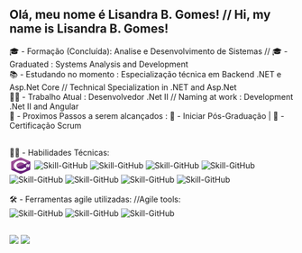 ## Olá, meu nome é Lisandra B. Gomes! // Hi, my name is Lisandra B. Gomes!

   🎓 - Formação (Concluída): Analise e Desenvolvimento de Sistemas // 🎓 - Graduated : Systems Analysis and Development
   </br>
   📚 - Estudando no momento : Especialização técnica em Backend .NET e Asp.Net Core // Technical Specialization in .NET and Asp.Net
   </br>
   👩‍💻 - Trabalho Atual : Desenvolvedor .Net II // Naming at work : Development .Net II and Angular
   </br>
   🚀 - Proximos Passos a serem alcançados : 🧩 - Iniciar Pós-Graduação | 📜 - Certificação Scrum </br>

<div style="display: inline_block"><br>             
🤹‍♀️ - Habilidades Técnicas: </br>
  <img align="center" alt="Skill-Csharp" height="30" width="40" name="C#"
    src="https://raw.githubusercontent.com/devicons/devicon/master/icons/csharp/csharp-original.svg">
  <img align="center" alt="Skill-GitHub" height="30" width="40" name="Git"
    src="https://cdn.jsdelivr.net/gh/devicons/devicon/icons/git/git-plain-wordmark.svg" />
  <img align="center" alt="Skill-GitHub" height="30" width="40" name="Sql Server"
    src="https://cdn.jsdelivr.net/gh/devicons/devicon/icons/microsoftsqlserver/microsoftsqlserver-plain-wordmark.svg" /> 
  <img align="center" alt="Skill-GitHub" height="30" width="40" name=".Net and Asp.Net"
    src="https://cdn.jsdelivr.net/gh/devicons/devicon/icons/dot-net/dot-net-plain-wordmark.svg" />
  <img  align="center" alt="Skill-GitHub" height="30" width="40" name=".Net Core and Asp.Net Core"
    src="https://cdn.jsdelivr.net/gh/devicons/devicon/icons/dotnetcore/dotnetcore-original.svg" />
  <img align="center" alt="Skill-GitHub" height="30" width="40" name="Azure"
    src="https://cdn.jsdelivr.net/gh/devicons/devicon/icons/azure/azure-original-wordmark.svg" />
  <img align="center" alt="Skill-GitHub" height="30" width="40" name="Oracle PL/Sql"
    src="https://cdn.jsdelivr.net/gh/devicons/devicon/icons/oracle/oracle-original.svg" />
  <img align="center" alt="Skill-GitHub" height="30" width="40" name="Docker"
    src="https://cdn.jsdelivr.net/gh/devicons/devicon/icons/docker/docker-original-wordmark.svg" />
   <img align="center" alt="Skill-GitHub" height="30" width="40" name="Jenkins"
    src="https://cdn.jsdelivr.net/gh/devicons/devicon@latest/icons/jenkins/jenkins-original.svg" />
</div>

</br>

<div>
🛠 - Ferramentas agile utilizadas: //Agile tools: </br>
  <img align="center" alt="Skill-GitHub" height="30" width="40" name="Jira"
     src="https://cdn.jsdelivr.net/gh/devicons/devicon/icons/jira/jira-original-wordmark.svg" />
  <img align="center" alt="Skill-GitHub" height="30" width="40" name="Trello"
     src="https://cdn.jsdelivr.net/gh/devicons/devicon/icons/trello/trello-plain-wordmark.svg" />    
   <img align="center" alt="Skill-GitHub" height="30" width="40" name="Azure DevOps"
      src="https://code.benco.io/icon-collection/azure-icons/Azure-DevOps.svg"/>
</div>

  ##

  <div> 
  <a href = "mailto:lisandragomes53@gmail.com"><img src="https://img.shields.io/badge/-Gmail-%23333?style=for-the-badge&logo=gmail&logoColor=white" target="_blank"></a>
  <a href="https://www.linkedin.com/in/lisandra-gomes-877285111/" target="_blank"><img src="https://img.shields.io/badge/-LinkedIn-%230077B5?style=for-the-badge&logo=linkedin&logoColor=white" target="_blank"></a>   
</div>
